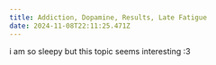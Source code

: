 ```yaml
---
title: Addiction, Dopamine, Results, Late Fatigue
date: 2024-11-08T22:11:25.471Z
---
```


i am so sleepy but this topic seems interesting :3